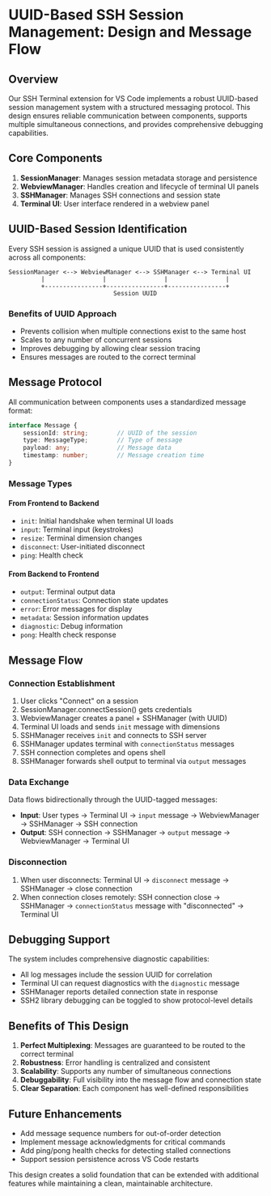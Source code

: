 # UUID-Based SSH Session Management: Design and Message Flow

## Overview

Our SSH Terminal extension for VS Code implements a robust UUID-based session management system with a structured messaging protocol. This design ensures reliable communication between components, supports multiple simultaneous connections, and provides comprehensive debugging capabilities.

## Core Components

1. **SessionManager**: Manages session metadata storage and persistence
2. **WebviewManager**: Handles creation and lifecycle of terminal UI panels
3. **SSHManager**: Manages SSH connections and session state
4. **Terminal UI**: User interface rendered in a webview panel

## UUID-Based Session Identification

Every SSH session is assigned a unique UUID that is used consistently across all components:

```
SessionManager <--> WebviewManager <--> SSHManager <--> Terminal UI
         |                |                |                |
         +----------------+----------------+----------------+
                             Session UUID
```

### Benefits of UUID Approach

- Prevents collision when multiple connections exist to the same host
- Scales to any number of concurrent sessions
- Improves debugging by allowing clear session tracing
- Ensures messages are routed to the correct terminal

## Message Protocol

All communication between components uses a standardized message format:

```typescript
interface Message {
    sessionId: string;        // UUID of the session
    type: MessageType;        // Type of message
    payload: any;             // Message data
    timestamp: number;        // Message creation time
}
```

### Message Types

#### From Frontend to Backend
- `init`: Initial handshake when terminal UI loads
- `input`: Terminal input (keystrokes)
- `resize`: Terminal dimension changes
- `disconnect`: User-initiated disconnect
- `ping`: Health check

#### From Backend to Frontend
- `output`: Terminal output data
- `connectionStatus`: Connection state updates
- `error`: Error messages for display
- `metadata`: Session information updates
- `diagnostic`: Debug information
- `pong`: Health check response

## Message Flow

### Connection Establishment

1. User clicks "Connect" on a session
2. SessionManager.connectSession() gets credentials
3. WebviewManager creates a panel + SSHManager (with UUID)
4. Terminal UI loads and sends `init` message with dimensions
5. SSHManager receives `init` and connects to SSH server
6. SSHManager updates terminal with `connectionStatus` messages
7. SSH connection completes and opens shell
8. SSHManager forwards shell output to terminal via `output` messages

### Data Exchange

Data flows bidirectionally through the UUID-tagged messages:

- **Input**: User types → Terminal UI → `input` message → WebviewManager → SSHManager → SSH connection
- **Output**: SSH connection → SSHManager → `output` message → WebviewManager → Terminal UI

### Disconnection

1. When user disconnects: Terminal UI → `disconnect` message → SSHManager → close connection
2. When connection closes remotely: SSH connection close → SSHManager → `connectionStatus` message with "disconnected" → Terminal UI

## Debugging Support

The system includes comprehensive diagnostic capabilities:

- All log messages include the session UUID for correlation
- Terminal UI can request diagnostics with the `diagnostic` message
- SSHManager reports detailed connection state in response
- SSH2 library debugging can be toggled to show protocol-level details

## Benefits of This Design

1. **Perfect Multiplexing**: Messages are guaranteed to be routed to the correct terminal
2. **Robustness**: Error handling is centralized and consistent
3. **Scalability**: Supports any number of simultaneous connections
4. **Debuggability**: Full visibility into the message flow and connection state
5. **Clear Separation**: Each component has well-defined responsibilities

## Future Enhancements

- Add message sequence numbers for out-of-order detection
- Implement message acknowledgments for critical commands
- Add ping/pong health checks for detecting stalled connections
- Support session persistence across VS Code restarts

This design creates a solid foundation that can be extended with additional features while maintaining a clean, maintainable architecture.